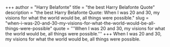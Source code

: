 +++
author = "Harry Belafonte"
title = "the best Harry Belafonte Quote"
description = "the best Harry Belafonte Quote: When I was 20 and 30, my visions for what the world would be, all things were possible."
slug = "when-i-was-20-and-30-my-visions-for-what-the-world-would-be-all-things-were-possible"
quote = '''When I was 20 and 30, my visions for what the world would be, all things were possible.'''
+++
When I was 20 and 30, my visions for what the world would be, all things were possible.
